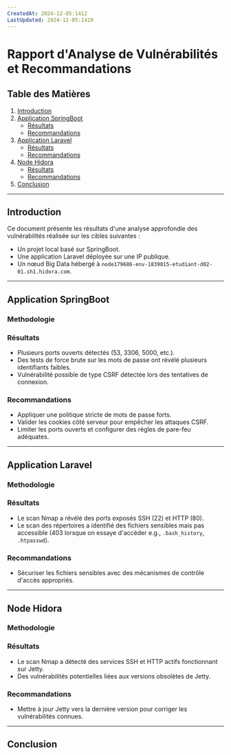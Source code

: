 ```yaml
---
CreatedAt: 2024-12-05:1412
LastUpdated: 2024-12-05:1419
---
```

# Rapport d'Analyse de Vulnérabilités et Recommandations

## Table des Matières
1. [Introduction](#introduction)
2. [Application SpringBoot](#application-springboot)
   - [Résultats](#résultats)
   - [Recommandations](#recommandations)
3. [Application Laravel](#application-laravel)
   - [Résultats](#résultats-1)
   - [Recommandations](#recommandations-1)
4. [Node Hidora](#node-hidora)
   - [Résultats](#résultats-2)
   - [Recommandations](#recommandations-2)
5. [Conclusion](#conclusion)

---

## Introduction
Ce document présente les résultats d'une analyse approfondie des vulnérabilités réalisée sur les cibles suivantes :
- Un projet local basé sur SpringBoot.
- Une application Laravel déployée sur une IP publique.
- Un nœud Big Data hébergé à `node179686-env-1839015-etudiant-d02-01.sh1.hidora.com`.

---

## Application SpringBoot
### Methodologie
### Résultats
- Plusieurs ports ouverts détectés (53, 3306, 5000, etc.).
- Des tests de force brute sur les mots de passe ont révélé plusieurs identifiants faibles.
- Vulnérabilité possible de type CSRF détectée lors des tentatives de connexion.

### Recommandations
- Appliquer une politique stricte de mots de passe forts.
- Valider les cookies côté serveur pour empêcher les attaques CSRF.
- Limiter les ports ouverts et configurer des règles de pare-feu adéquates.

---

## Application Laravel
### Methodologie
### Résultats
- Le scan Nmap a révélé des ports exposés SSH (22) et HTTP (80).
- Le scan des répertoires a identifié des fichiers sensibles mais pas accessible (403 lorsque on essaye d'accèder e.g., `.bash_history`, `.htpasswd`).

### Recommandations
- Sécuriser les fichiers sensibles avec des mécanismes de contrôle d'accès appropriés.

---

## Node Hidora
### Methodologie
### Résultats
- Le scan Nmap a détecté des services SSH et HTTP actifs fonctionnant sur Jetty.
- Des vulnérabilités potentielles liées aux versions obsolètes de Jetty.

### Recommandations
- Mettre à jour Jetty vers la dernière version pour corriger les vulnérabilités connues.

---

## Conclusion

